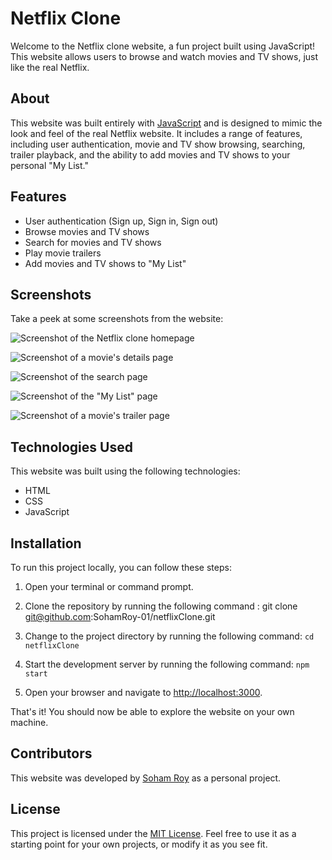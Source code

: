 # Netflix Clone

Welcome to the Netflix clone website, a fun project built using JavaScript! This website allows users to browse and watch movies and TV shows, just like the real Netflix.

## About

This website was built entirely with [JavaScript](https://www.javascript.com/) and is designed to mimic the look and feel of the real Netflix website. It includes a range of features, including user authentication, movie and TV show browsing, searching, trailer playback, and the ability to add movies and TV shows to your personal "My List."

## Features

* User authentication (Sign up, Sign in, Sign out)
* Browse movies and TV shows
* Search for movies and TV shows
* Play movie trailers
* Add movies and TV shows to "My List"

## Screenshots

Take a peek at some screenshots from the website:

![Screenshot of the Netflix clone homepage](https://user-images.githubusercontent.com/104237973/221188977-5437146f-e08c-462c-a6d9-c83437ace76b.png)

![Screenshot of a movie's details page](https://user-images.githubusercontent.com/104237973/221188994-10d68242-0686-4e96-abda-953c8566b334.png)

![Screenshot of the search page](https://user-images.githubusercontent.com/104237973/221189003-ed17d8ea-7847-4938-89e4-b4375fc8a546.png)

![Screenshot of the "My List" page](https://user-images.githubusercontent.com/104237973/221189017-83c3d938-7bbc-4198-909a-60b99228322c.png)

![Screenshot of a movie's trailer page](https://user-images.githubusercontent.com/104237973/221189025-542d0ed6-cd97-4cff-b760-88bb17b019b8.png)


## Technologies Used

This website was built using the following technologies:

* HTML
* CSS
* JavaScript


## Installation

To run this project locally, you can follow these steps:

1. Open your terminal or command prompt.

2. Clone the repository by running the following command : git clone git@github.com:SohamRoy-01/netflixClone.git
     
3. Change to the project directory by running the following command: `cd netflixClone`
 
4. Start the development server by running the following command: `npm start`

5. Open your browser and navigate to [http://localhost:3000](http://localhost:3000).

That's it! You should now be able to explore the website on your own machine.


## Contributors

This website was developed by [Soham Roy](https://github.com/SohamRoy-01) as a personal project.


## License

This project is licensed under the [MIT License](https://opensource.org/licenses/MIT). Feel free to use it as a starting point for your own projects, or modify it as you see fit.






